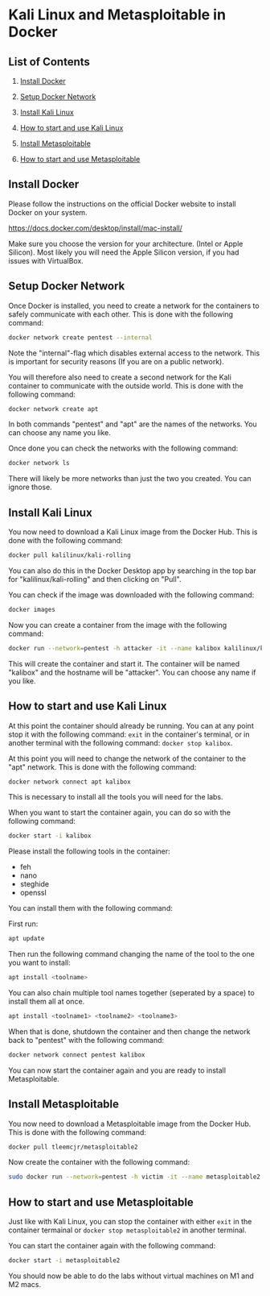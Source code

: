 # Kali Linux and Metasploitable in Docker

## List of Contents

1. [Install Docker](#install-docker)

2. [Setup Docker Network](#setup-docker-network)

3. [Install Kali Linux](#install-kali-linux)

4. [How to start and use Kali Linux](#how-to-start-and-use-kali-linux)

5. [Install Metasploitable](#install-metasploitable)

6. [How to start and use Metasploitable](#how-to-start-and-use-metasploitable)

## Install Docker

Please follow the instructions on the official Docker website to install Docker on your system.

<https://docs.docker.com/desktop/install/mac-install/>

Make sure you choose the version for your architecture. (Intel or Apple Silicon). Most likely you will need the Apple Silicon version, if you had issues with VirtualBox.

## Setup Docker Network

Once Docker is installed, you need to create a network for the containers to safely communicate with each other. This is done with the following command:

```bash
docker network create pentest --internal
```

Note the "internal"-flag which disables external access to the network. This is important for security reasons (If you are on a public network).

You will therefore also need to create a second network for the Kali container to communicate with the outside world. This is done with the following command:

```bash
docker network create apt
```

In both commands "pentest" and "apt" are the names of the networks. You can choose any name you like.

Once done you can check the networks with the following command:

```bash
docker network ls
```

There will likely be more networks than just the two you created. You can ignore those.

## Install Kali Linux

You now need to download a Kali Linux image from the Docker Hub. This is done with the following command:

```bash
docker pull kalilinux/kali-rolling
```

You can also do this in the Docker Desktop app by searching in the top bar for "kalilinux/kali-rolling" and then clicking on "Pull".

You can check if the image was downloaded with the following command:

```bash
docker images
```

Now you can create a container from the image with the following command:

```bash
docker run --network=pentest -h attacker -it --name kalibox kalilinux/kali-rolling
```

This will create the container and start it. The container will be named "kalibox" and the hostname will be "attacker". You can choose any name if you like.

## How to start and use Kali Linux

At this point the container should already be running. You can at any point stop it with the following command:
`
exit
` in the container's terminal, or in another terminal with the following command:
`
docker stop kalibox
`.

At this point you will need to change the network of the container to the "apt" network. This is done with the following command:

```bash
docker network connect apt kalibox
```

This is necessary to install all the tools you will need for the labs.

When you want to start the container again, you can do so with the following command:

```bash
docker start -i kalibox
```

Please install the following tools in the container:

- feh
- nano
- steghide
- openssl

You can install them with the following command:

First run:

```bash
apt update
```

Then run the following command changing the name of the tool to the one you want to install:

```bash
apt install <toolname>
```

You can also chain multiple tool names together (seperated by a space) to install them all at once.

```bash
apt install <toolname1> <toolname2> <toolname3>
```

When that is done, shutdown the container and then change the network back to "pentest" with the following command:

```bash
docker network connect pentest kalibox
```

You can now start the container again and you are ready to install Metasploitable.

## Install Metasploitable

You now need to download a Metasploitable image from the Docker Hub. This is done with the following command:

```bash
docker pull tleemcjr/metasploitable2
```

Now create the container with the following command:

```bash
sudo docker run --network=pentest -h victim -it --name metasploitable2 tleemcjr/metasploitable2
```

## How to start and use Metasploitable

Just like with Kali Linux, you can stop the container with either
`exit` in the container termainal or `docker stop metasploitable2` in another terminal.

You can start the container again with the following command:

```bash
docker start -i metasploitable2
```

You should now be able to do the labs without virtual machines on M1 and M2 macs.
